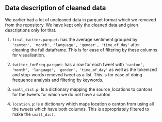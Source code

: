 ## Data description of cleaned data
We earlier had a lot of uncleaned data in parquet format which we removed from the repository. We have kept only the cleaned 
data and given descriptions only for that.

1. `final_twitter.parquet`: has the average sentiment grouped by `'canton', 'month', 'language', 'gender', 'time_of_day'` after 
cleaning the full dataframe. This is for ease of filtering by these columns for visualisation.

2. `twitter_forFreq.parquet`: has a row for each tweet with `'canton', 'month', 'language', 'gender', 'time_of_day'` as well as
the tokenized and stop-words removed tweet as a list. This is for ease of doing frequence analysis and filtering by keywords.

3. `small_dict.p`: Is a dictionary mapping the source_locations to cantons for the tweets for which we do not have a canton.

4. `location.p`: Is a dictionary which maps location o canton from using all the tweets which have both columns. This is 
appropriately filtered to make the `small_dict`.
